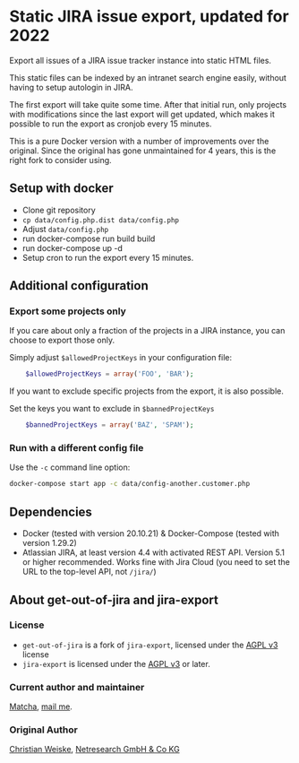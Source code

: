 # Static JIRA issue export, updated for 2022

Export all issues of a JIRA issue tracker instance into static HTML
files.

This static files can be indexed by an intranet search engine easily,
without having to setup autologin in JIRA.

The first export will take quite some time. After that initial run, only
projects with modifications since the last export will get updated,
which makes it possible to run the export as cronjob every 15 minutes.

This is a pure Docker version with a number of improvements over the
original. Since the original has gone unmaintained for 4 years, this is
the right fork to consider using.

## Setup with docker

-  Clone git repository
-  `cp data/config.php.dist data/config.php`
-  Adjust `data/config.php`
-  run docker-compose run build build
-  run docker-compose up -d
-  Setup cron to run the export every 15 minutes.

## Additional configuration

### Export some projects only

If you care about only a fraction of the projects in a JIRA instance,
you can choose to export those only.

Simply adjust `$allowedProjectKeys` in your configuration file:

```php
    $allowedProjectKeys = array('FOO', 'BAR');
```

If you want to exclude specific projects from the export, it is also
possible.

Set the keys you want to exclude in `$bannedProjectKeys`

```php
    $bannedProjectKeys = array('BAZ', 'SPAM');
```

### Run with a different config file

Use the `-c` command line option:

```sh
docker-compose start app -c data/config-another.customer.php
```

## Dependencies

-   Docker (tested with version 20.10.21) & Docker-Compose (tested with version 1.29.2)
-   Atlassian JIRA, at least version 4.4 with activated REST API.
    Version 5.1 or higher recommended. Works fine with Jira Cloud (you need to set the URL to the top-level API, not `/jira/`)

## About get-out-of-jira and jira-export

### License

- `get-out-of-jira` is a fork of `jira-export`, licensed under the [AGPL v3](https://www.gnu.org/licenses/agpl-3.0.en.html) license
- `jira-export` is licensed under the [AGPL v3](mailto:christian.weiske@netresearch.de) or later.

### Current author and maintainer

[Matcha](https://matchaxnb.github.io), [mail me](mailto:removethismatchaxnbremovethis@protonmail.com).

### Original Author

[Christian Weiske](http://www.netresearch.de/), [Netresearch GmbH & Co
KG](https://github.com/janl/gigan)


